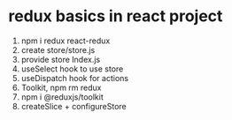 # redux basics in react project

1. npm i redux react-redux
2. create store/store.js
3. provide store Index.js
4. useSelect hook to use store
5. useDispatch hook for actions
6. Toolkit, npm rm redux
7. npm i @reduxjs/toolkit
8. createSlice + configureStore
